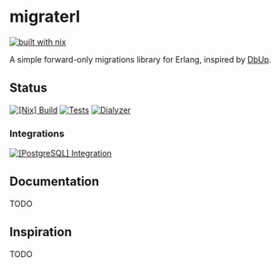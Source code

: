 # migraterl

[![built with nix](https://builtwithnix.org/badge.svg)](https://builtwithnix.org)

A simple forward-only migrations library for Erlang, inspired by [DbUp](https://dbup.readthedocs.io/en/latest/).

## Status

[![[Nix] Build](https://github.com/schonfinkel/migraterl/actions/workflows/build.yml/badge.svg)](https://github.com/schonfinkel/migraterl/actions/workflows/build.yml)
[![Tests](https://github.com/schonfinkel/migraterl/actions/workflows/tests.yml/badge.svg)](https://github.com/schonfinkel/migraterl/actions/workflows/tests.yml)
[![Dialyzer](https://github.com/schonfinkel/migraterl/actions/workflows/dialyzer.yml/badge.svg)](https://github.com/schonfinkel/migraterl/actions/workflows/dialyzer.yml)

### Integrations

[![[PostgreSQL] Integration](https://github.com/schonfinkel/migraterl/actions/workflows/postgresql_template.yml/badge.svg)](https://github.com/schonfinkel/migraterl/actions/workflows/postgresql_template.yml)

## Documentation

TODO

## Inspiration

TODO
